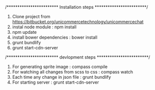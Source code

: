 /************************
  Installation steps
************************/
1. Clone project from https://bitbucket.org/unicommercetechnology/unicommercechat
2. instal node module : npm install
3. npm update
4. install bower dependencies : bower install
5. grunt bundlify
6. grunt start-cdn-server

/************************
  devlopment steps
************************/

1. For generating sprite image : compass compile
2. For watching all changes from scss to css : compass watch
3. Each time any change in json file : grunt bundlify
4. For starting server : grunt start-cdn-server